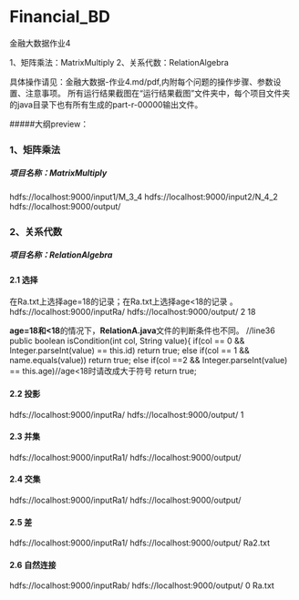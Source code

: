 # Financial_BD
金融大数据作业4

1、矩阵乘法：MatrixMultiply
2、关系代数：RelationAlgebra

具体操作请见：金融大数据-作业4.md/pdf,内附每个问题的操作步骤、参数设置、注意事项。
所有运行结果截图在“运行结果截图”文件夹中，每个项目文件夹的java目录下也有所有生成的part-r-00000输出文件。


#####大纲preview：
### 1、矩阵乘法
##### 项目名称：MatrixMultiply
hdfs://localhost:9000/input1/M_3_4
hdfs://localhost:9000/input2/N_4_2
hdfs://localhost:9000/output/

### 2、关系代数
##### 项目名称：RelationAlgebra

#### 2.1 选择
在Ra.txt上选择age=18的记录；在Ra.txt上选择age<18的记录 。
hdfs://localhost:9000/inputRa/
hdfs://localhost:9000/output/
2
18

**age=18和<18**的情况下，**RelationA.java**文件的判断条件也不同。
//line36
public boolean isCondition(int col, String value){
		if(col == 0 && Integer.parseInt(value) == this.id)
			return true;
		else if(col == 1 && name.equals(value))
			return true;
		else if(col ==2 && Integer.parseInt(value) == this.age)//age<18时请改成大于符号
			return true;


#### 2.2 投影
hdfs://localhost:9000/inputRa/
hdfs://localhost:9000/output/
1

#### 2.3 并集
hdfs://localhost:9000/inputRa1/
hdfs://localhost:9000/output/

#### 2.4 交集
hdfs://localhost:9000/inputRa1/
hdfs://localhost:9000/output/

#### 2.5 差
hdfs://localhost:9000/inputRa1/
hdfs://localhost:9000/output/
Ra2.txt

#### 2.6 自然连接
hdfs://localhost:9000/inputRab/
hdfs://localhost:9000/output/
0
Ra.txt
